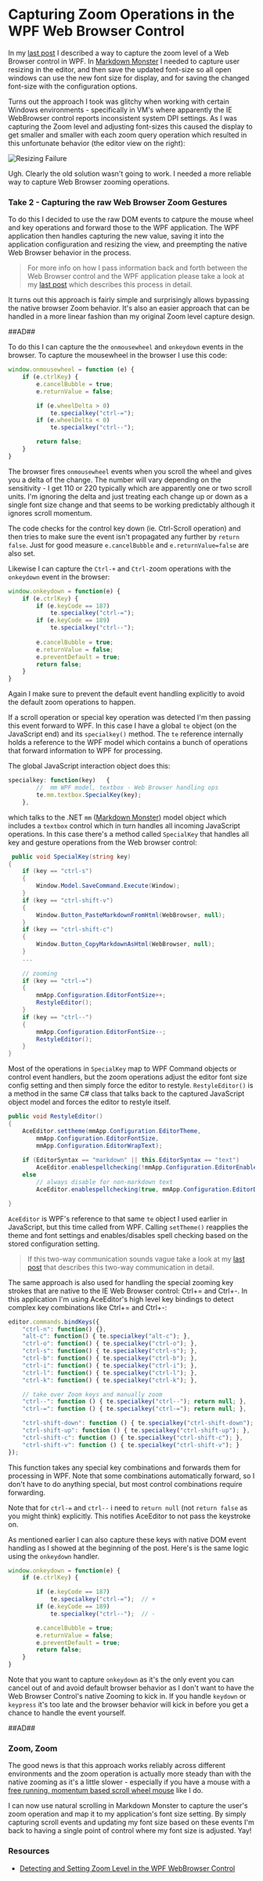 # Capturing Zoom Operations in the WPF Web Browser Control
In my [last post](https://weblog.west-wind.com/posts/2016/Aug/22/Detecting-and-Setting-Zoom-Level-in-the-WPF-WebBrowser-Control) I described a way to capture the zoom level of a Web Browser control in WPF. In [Markdown Monster](http://markdownmonster.west-wind.com) I needed to capture user resizing in the editor, and then save the updated font-size so all open windows can use the new font size for display, and for saving the changed font-size with the configuration options. 

Turns out the approach I took was glitchy when working with certain Windows environments - specifically in VM's where apparently the IE WebBrowser control reports inconsistent system DPI settings. As I was capturing the Zoom level and adjusting font-sizes this caused the display to get smaller and smaller with each zoom query operation which resulted in this unfortunate behavior (the editor view on the right):

![Resizing Failure](DPIFailWebBrowser.png)

Ugh. Clearly the old solution wasn't going to work. I needed a more reliable way to capture Web Browser zooming operations.

### Take 2 - Capturing the raw Web Browser Zoom Gestures
To do this I decided to use the raw DOM events to catpure the mouse wheel and key operations and forward those to the WPF application. The WPF application then handles capturing the new value, saving it into the application configuration and resizing the view, and preempting the native Web Browser behavior in the process.

> For more info on how I pass information back and forth between the Web Browser control and the WPF application please take a look at my [last post](https://weblog.west-wind.com/posts/2016/Aug/22/Detecting-and-Setting-Zoom-Level-in-the-WPF-WebBrowser-Control#RelatedTopic:PassingobjectsbetweenC#andJavaScript) which describes this process in detail.

It turns out this approach is fairly simple and surprisingly allows bypassing the native browser Zoom behavior. It's also an easier approach that can be handled in a more linear fashion than my original Zoom level capture design.

##AD##

To do this I can capture the the `onmousewheel` and `onkeydown` events in the browser. 
To capture the mousewheel in the browser I use this code:

```javascript
window.onmousewheel = function (e) {     
    if (e.ctrlKey) {
        e.cancelBubble = true;
        e.returnValue = false;

        if (e.wheelDelta > 0)
            te.specialkey("ctrl-=");
        if (e.wheelDelta < 0)
            te.specialkey("ctrl--");

        return false;
    }
}
```

The browser fires `onmousewheel` events when you scroll the wheel and gives you a delta of the change. The number will vary depending on the sensitivity - I get 110 or 220 typically which are apparently one or two scroll units. I'm ignoring the delta and just treating each change up or down as a single font size change and that seems to be working predictably although it ignores scroll momentum.

The code checks for the control key down (ie. Ctrl-Scroll operation) and then tries to make sure the event isn't propagated any further by `return false`. Just for good measure `e.cancelBubble` and `e.returnValue=false` are also set.

Likewise I can capture the `Ctrl-+` and `Ctrl-`zoom operations with the `onkeydown` event in the browser:

```javascript
window.onkeydown = function(e) {
    if (e.ctrlKey) {
        if (e.keyCode == 187)
            te.specialkey("ctrl-=");
        if (e.keyCode == 189)
            te.specialkey("ctrl--");
        
        e.cancelBubble = true;
        e.returnValue = false;
        e.preventDefault = true;
        return false;
    }
}
```
Again I make sure to prevent the default event handling explicitly to avoid the default zoom operations to happen.

If a scroll operation or special key operation was detected I'm then passing this event forward to WPF. In this case I have a global `te` object (on the JavaScript end) and its `specialkey()` method. The `te` reference internally holds a reference to the WPF model which contains a bunch of operations that forward information to WPF for processing.

The global JavaScript interaction object does this:

```javascript
specialkey: function(key)   {
        //  mm WPF model, textbox - Web Browser handling ops
        te.mm.textbox.SpecialKey(key);
    },
```

which talks to the .NET `mm` ([Markdown Monster](http://markdownmonster.west-wind.com)) model object which includes a `textbox` control which in turn handles all incoming JavaScript operations. In this case there's a method called `SpecialKey` that handles all key and gesture operations from the Web browser control:

```c#
 public void SpecialKey(string key)
{
    if (key == "ctrl-s")
    {
        Window.Model.SaveCommand.Execute(Window);
    }
    if (key == "ctrl-shift-v")
    {
        Window.Button_PasteMarkdownFromHtml(WebBrowser, null);
    }
    if (key == "ctrl-shift-c")
    {
        Window.Button_CopyMarkdownAsHtml(WebBrowser, null);
    }
    ...
    
    // zooming
    if (key == "ctrl-=")
    {
        mmApp.Configuration.EditorFontSize++;
        RestyleEditor();
    }
    if (key == "ctrl--")
    {
        mmApp.Configuration.EditorFontSize--;
        RestyleEditor();
    }
}
```

Most of the operations in `SpecialKey` map to WPF Command objects or control event handlers, but the zoom operations adjust the editor font size config setting and then simply force the editor to restyle. `RestyleEditor()` is a method in the same C# class that talks back to the captured JavaScript object model and forces the editor to restyle itself. 


```cs
public void RestyleEditor()
{
    AceEditor.settheme(mmApp.Configuration.EditorTheme,
        mmApp.Configuration.EditorFontSize,
        mmApp.Configuration.EditorWrapText);
    
    if (EditorSyntax == "markdown" || this.EditorSyntax == "text")
        AceEditor.enablespellchecking(!mmApp.Configuration.EditorEnableSpellcheck, mmApp.Configuration.EditorDictionary);
    else
        // always disable for non-markdown text
        AceEditor.enablespellchecking(true, mmApp.Configuration.EditorDictionary);

}
```

`AceEditor` is WPF's reference to that same `te` object I used earlier in JavaScript, but this time called from WPF. Calling `setTheme()` reapplies the theme and font settings and enables/disables spell checking based on the stored configuration setting.

> If this two-way communication sounds vague take a look at my [last post](https://weblog.west-wind.com/posts/2016/Aug/22/Detecting-and-Setting-Zoom-Level-in-the-WPF-WebBrowser-Control#RelatedTopic:PassingobjectsbetweenC#andJavaScript) that describes this two-way communication in detail.

The same approach is also used for handling the special zooming key strokes that are native to the IE Web Browser control: Ctrl+= and Ctrl+-. In this application I'm using AceEditor's high level key bindings to detect complex key combinations like Ctrl+= and Ctrl+-:

```javascript
editor.commands.bindKeys({
    "ctrl-n": function() {},
    "alt-c": function() { te.specialkey("alt-c"); },
    "ctrl-o": function() { te.specialkey("ctrl-o"); },
    "ctrl-s": function() { te.specialkey("ctrl-s"); },
    "ctrl-b": function() { te.specialkey("ctrl-b"); },
    "ctrl-i": function() { te.specialkey("ctrl-i"); },
    "ctrl-l": function() { te.specialkey("ctrl-l"); },
    "ctrl-k": function() { te.specialkey("ctrl-k"); },

    // take over Zoom keys and manually zoom
    "ctrl--": function () { te.specialkey("ctrl--"); return null; },
    "ctrl-=": function () { te.specialkey("ctrl-="); return null; },

    "ctrl-shift-down": function () { te.specialkey("ctrl-shift-down"); },
    "ctrl-shift-up": function () { te.specialkey("ctrl-shift-up"); },
    "ctrl-shift-c": function () { te.specialkey("ctrl-shift-c"); },
    "ctrl-shift-v": function () { te.specialkey("ctrl-shift-v"); }            
});

```

This function takes any special key combinations and forwards them for processing in WPF. Note that some combinations automatically forward, so I don't have to do anything special, but most control combinations require forwarding. 

Note that for `ctrl-=` and `ctrl--` i need to `return null` (not `return false` as you might think) explicitly. This notifies AceEditor to not pass the keystroke on.

As mentioned earlier I can also capture these keys with native DOM event handling as I showed at the beginning of the post. Here's is the same logic using the `onkeydown` handler.

```javascript
window.onkeydown = function(e) {
    if (e.ctrlKey) {

        if (e.keyCode == 187)
            te.specialkey("ctrl-=");  // + 
        if (e.keyCode == 189) 
            te.specialkey("ctrl--");  // -

        e.cancelBubble = true;
        e.returnValue = false;
        e.preventDefault = true;
        return false;
    }
}
```

Note that you want to capture `onkeydown` as it's the only event you can cancel out of and avoid default browser behavior as I don't want to have the Web Browser Control's native Zooming to kick in. If you handle `keydown` or `keypress` it's too late and the browser behavior will kick in before you get a chance to handle the event yourself. 

##AD##

### Zoom, Zoom
The good news is that this approach works reliably across different environments and the zoom operation is actually more steady than with the native zooming as it's a little slower - especially if you have a mouse with a [free running, momentum based scroll wheel mouse](http://amzn.to/2cvcITo) like I do. 

I can now use natural scrolling in Markdown Monster to capture the user's zoom operation and map it to my application's font size setting. By simply capturing scroll events and updating my font size based on these events I'm back to having a single point of control where my font size is adjusted. Yay! 

### Resources
* [Detecting and Setting Zoom Level in the WPF WebBrowser Control]( https://weblog.west-wind.com/posts/2016/Aug/22/Detecting-and-Setting-Zoom-Level-in-the-WPF-WebBrowser-Control#RelatedTopic:PassingobjectsbetweenC#andJavaScript)



<!-- Post Configuration -->
<!--
```xml
<blogpost>
<abstract>
If you need to capture Zoom operations in the Web Browser control - either to avoid letting hte user zoom or to capture the zoom operation and take action on it - you need to dig into the Web Browser's DOM events to capture the scroll wheel and key events. In this post I describe how you can do just that by looking at an application that captures scrolling and rather than zooming adjusts the font size of the content.
</abstract>
<categories>
WPF,.NET
</categories>
<keywords>
Web Browser Control,WPF,Zoom,scrollwheel,dpi,keydown,events,DOM
</keywords>
<weblogs>
<postid>1683221</postid>
<weblog>
Rick Strahl's Weblog
</weblog>
</weblogs>
</blogpost>
```
-->
<!-- End Post Configuration -->
